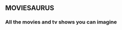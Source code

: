 ## MOVIESAURUS 

### All the movies and tv shows you can imagine

<!-- 
- This readme will have to show how to connect with backend throw the assigned port
explain what to do in our website.
explain how redux will do it's job showing or not showing things depending on user's privileges

- img: each view and variation of itself, explained.

 -->



<!-- 
MAIN WEBPAGE IDEA: moviesaurus will be a netflix of black&white movies // you'll be able to see all b&w movies stored at moviedatabase api's. Orders: you'll generate an order depending on the movie you wish to see, then, our servers will find all the options and possible video hosting sites and will send you a resopnse with all the data it has found. Making kind of a google for 'renting' movies for free.
The tagword black and white.

BACKENDCONNECT:
- PASOS A SEGUIR:
[1] actualizar orders en backend: darle fecha de inicio y final.
- se debe mostrar de una order: si está activa o no. fecha inicio, y fecha final
[2] vista de admin: tiene acceso a los endpoints que necesita el isAdmin 
[3] develop header: token & no token view. 

FRONT:
- vistas a desarrollar:
  [1] profile
  [2] modify profile data
  [3] orders
  [4] new order

REGISTER: 
- divide Birthdate into 3 input fields so we get a full birthdate:
  

- make unable to see the form as an user, instead, let's show a funny phrase or the register order form, and so we use the same css' for it.


HOME: 
-  let's make a function that returns another view with the most popular movies and some other things below the login & background
-  home user: show a couple most watched b&w movies

COMPONENTS: 
- create a button that activates the function 'sendData' to an endpoint depending on the user ID. example: user id = 7; if user ID = 7, then we will execute the endpoints with the admin pass and privileges. 
- we can also create a function that detects the kind of data we're sending and execute a function depending on this data itself. 

-- EXTERNAL THINGS --
- develop MOVIESAURUS logo / front page
- profile: be able to modify your own sidebar
    
EXTRA FOR FREE TIME:
[1] css & js animation all data fields at register go inside the register div and then it sends the data.
[2] develop further:
                        <BrowserRouter>
                              <Routes>
                                  <Route path="/" element={<Home/>}/>
                                  <Route path="/register" element={<Register/>}/>
                                  <Route path="/login" element={<Login/>}/>
                              </Routes>
                              
                              <Routes>
                                  <Route path="/register" element={<Home/>}/>
                                  <Route path="/login" element={<Register/>}/>
                                  <Route path="/" element={<Login/>}/>
                              </Routes>
                              <Footer/>
                              </BrowserRouter>  

-->










